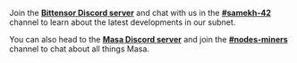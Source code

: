 Join the **[Bittensor Discord server](https://discord.gg/bittensor)** and chat with us in the **[#samekh-42](https://discord.com/channels/799672011265015819/1275149537547391058)** channel to learn about the latest developments in our subnet.

You can also head to the **[Masa Discord server](https://discord.gg/HyHGaKhaKs)** and join the **[#nodes-miners](https://discord.com/channels/848996376896602163/1247449212124401756)** channel to chat about all things Masa.
